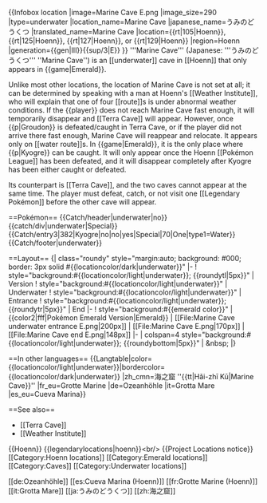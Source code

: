 {{Infobox location
|image=Marine Cave E.png
|image_size=290
|type=underwater
|location_name=Marine Cave
|japanese_name=うみのどうくつ
|translated_name=Marine Cave
|location={{rt|105|Hoenn}}, {{rt|125|Hoenn}}, {{rt|127|Hoenn}}, or {{rt|129|Hoenn}}
|region=Hoenn
|generation={{gen|III}}{{sup/3|E}}
}}
'''Marine Cave''' (Japanese: '''うみのどうくつ''' ''Marine Cave'') is an [[underwater]] cave in [[Hoenn]] that only appears in {{game|Emerald}}.

Unlike most other locations, the location of Marine Cave is not set at all; it can be determined by speaking with a man at Hoenn's [[Weather Institute]], who will explain that one of four [[route]]s is under abnormal weather conditions. If the {{player}} does not reach Marine Cave fast enough, it will temporarily disappear and [[Terra Cave]] will appear. However, once {{p|Groudon}} is defeated/caught in Terra Cave, or if the player did not arrive there fast enough, Marine Cave will reappear and relocate. It appears only on [[water route]]s. In {{game|Emerald}}, it is the only place where {{p|Kyogre}} can be caught. It will only appear once the Hoenn [[Pokémon League]] has been defeated, and it will disappear completely after Kyogre has been either caught or defeated.

Its counterpart is [[Terra Cave]], and the two caves cannot appear at the same time. The player must defeat, catch, or not visit one [[Legendary Pokémon]] before the other cave will appear.

==Pokémon==
{{Catch/header|underwater|no}}
{{catch/div|underwater|Special}}
{{Catch/entry3|382|Kyogre|no|no|yes|Special|70|One|type1=Water}}
{{Catch/footer|underwater}}

==Layout==
{| class="roundy" style="margin:auto; background: #000; border: 3px solid #{{locationcolor/dark|underwater}}"
|-
! style="background:#{{locationcolor/light|underwater}}; {{roundytl|5px}}" | Version
! style="background:#{{locationcolor/light|underwater}}" | Underwater
! style="background:#{{locationcolor/light|underwater}}" | Entrance
! style="background:#{{locationcolor/light|underwater}}; {{roundytr|5px}}" | End
|-
! style="background:#{{emerald color}}" | {{color2|fff|Pokémon Emerald Version|Emerald}}
| [[File:Marine Cave underwater entrance E.png|200px]]
| [[File:Marine Cave E.png|170px]]
| [[File:Marine Cave end E.png|148px]]
|-
| colspan=4 style="background:#{{locationcolor/light|underwater}}; {{roundybottom|5px}}" | &amp;nbsp;
|}

==In other languages==
{{Langtable|color={{locationcolor/light|underwater}}|bordercolor={{locationcolor/dark|underwater}}
|zh_cmn=海之窟 ''{{tt|Hǎi-zhī Kū|Marine Cave}}''
|fr_eu=Grotte Marine
|de=Ozeanhöhle
|it=Grotta Mare
|es_eu=Cueva Marina}}

==See also==
* [[Terra Cave]]
* [[Weather Institute]]

{{Hoenn}}
{{legendarylocations|hoenn}}&lt;br/>
{{Project Locations notice}}
[[Category:Hoenn locations]]
[[Category:Emerald locations]]
[[Category:Caves]]
[[Category:Underwater locations]]

[[de:Ozeanhöhle]]
[[es:Cueva Marina (Hoenn)]]
[[fr:Grotte Marine (Hoenn)]]
[[it:Grotta Mare]]
[[ja:うみのどうくつ]]
[[zh:海之窟]]
